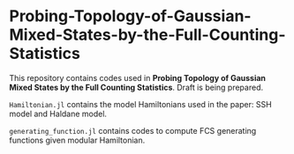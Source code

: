 # Probing-Topology-of-Gaussian-Mixed-States-by-the-Full-Counting-Statistics
This repository contains codes used in **Probing Topology of Gaussian Mixed States by the Full Counting Statistics**.
Draft is being prepared.

`Hamiltonian.jl` contains the model Hamiltonians used in the paper: SSH model and Haldane model.

`generating_function.jl` contains codes to compute FCS generating functions given modular Hamiltonian.


